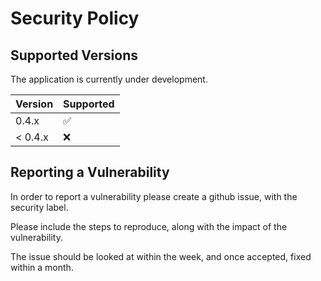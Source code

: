 # Security Policy

## Supported Versions

The application is currently under development.

| Version | Supported          |
| ------- | ------------------ |
| 0.4.x   | :white_check_mark: |
| < 0.4.x | :x:                |

## Reporting a Vulnerability

In order to report a vulnerability please create a github issue, with the security label.

Please include the steps to reproduce, along with the impact of the vulnerability.

The issue should be looked at within the week, and once accepted, fixed within a month.
